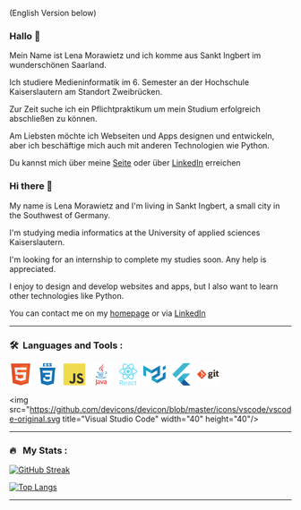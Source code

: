 (English Version below)
### Hallo 👋

Mein Name ist Lena Morawietz und ich komme aus Sankt Ingbert im wunderschönen Saarland. 

Ich studiere Medieninformatik im 6. Semester an der Hochschule Kaiserslautern am Standort Zweibrücken. 

Zur Zeit suche ich ein Pflichtpraktikum um mein Studium erfolgreich abschließen zu können.

Am Liebsten möchte ich Webseiten und Apps designen und entwickeln, aber ich beschäftige mich auch mit anderen Technologien wie Python.

Du kannst mich über meine [Seite](lenamorawietz.de) oder über [LinkedIn](https://www.linkedin.com/in/lena-morawietz-93a4a3165/)  erreichen



### Hi there 👋

My name is Lena Morawietz and I'm living in Sankt Ingbert, a small city in the Southwest of Germany.

I'm studying media informatics at the University of applied sciences Kaiserslautern.

I'm looking for an internship to complete my studies soon. Any help is appreciated.

I enjoy to design and develop websites and apps, but I also want to learn other technologies like Python.

You can contact me on my [homepage](lenamorawietz.de) or via [LinkedIn](https://www.linkedin.com/in/lena-morawietz-93a4a3165/) 

<!--

- 🔭 I’m currently working on ...
- 🌱 I’m currently learning ...
- 👯 I’m looking to collaborate on ...
- 🤔 I’m looking for help with ...
- 💬 Ask me about ...
- 📫 How to reach me: ...
- 😄 Pronouns: ...
- ⚡ Fun fact: ...
-->

---

### 🛠 &nbsp;Languages and Tools :

<p>
<img src="https://github.com/devicons/devicon/blob/master/icons/html5/html5-original.svg" title="HTML5" alt="HTML" width="40" height="40"/>&nbsp;
<img src="https://github.com/devicons/devicon/blob/master/icons/css3/css3-plain-wordmark.svg"  title="CSS3" alt="CSS" width="40" height="40"/>&nbsp;
<img src="https://github.com/devicons/devicon/blob/master/icons/javascript/javascript-original.svg" title="JavaScript" alt="JavaScript" width="40" height="40"/>&nbsp;
<img src="https://github.com/devicons/devicon/blob/master/icons/java/java-original-wordmark.svg" title="Java" alt="Java" width="40" height="40"/>&nbsp;
<img src="https://github.com/devicons/devicon/blob/master/icons/react/react-original-wordmark.svg" title="React" alt="React" width="40" height="40"/>&nbsp;
<img src="https://github.com/devicons/devicon/blob/master/icons/materialui/materialui-original.svg" title="Material UI" alt="Material UI" width="40" height="40"/>&nbsp;
<img src="https://github.com/devicons/devicon/blob/master/icons/flutter/flutter-original.svg" title="Flutter" alt="Flutter" width="40" height="40"/>&nbsp;
<img src="https://github.com/devicons/devicon/blob/master/icons/git/git-original-wordmark.svg" title="Git" **alt="Git" width="40" height="40"/>&nbsp;

<img src="https://github.com/devicons/devicon/blob/master/icons/vscode/vscode-original.svg title="Visual Studio Code" width="40" height="40"/>&nbsp;
</p>

---


### 🔥 &nbsp; My Stats :
[![GitHub Streak](http://github-readme-streak-stats.herokuapp.com?user=lenamm12&theme=dark&background=000000)](https://git.io/streak-stats)

[![Top Langs](https://github-readme-stats.vercel.app/api/top-langs/?username=lenamm12&layout=compact&theme=vision-friendly-dark)](https://github.com/anuraghazra/github-readme-stats)

---

